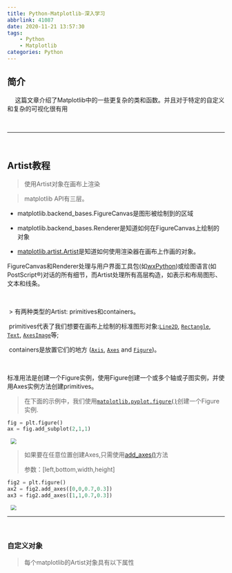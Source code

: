 ```yaml
---
title: Python-Matplotlib-深入学习
abbrlink: 41087
date: 2020-11-21 13:57:30
tags:
	- Python
	- Matplotlib
categories: Python
---
```


## 简介

&emsp; 这篇文章介绍了Matplotlib中的一些更复杂的类和函数。并且对于特定的自定义和复杂的可视化很有用

<!--more-->

<br>

---

<br>

## Artist教程

> 使用Artist对象在画布上渲染

> matplotlib API有三层。

- matplotlib.backend_bases.FigureCanvas是图形被绘制到的区域


- matplotlib.backend_bases.Renderer是知道如何在FigureCanvas上绘制的对象


- [matplotlib.artist.Artist](https://matplotlib.org/api/artist_api.html#matplotlib.artist.Artist)是知道如何使用渲染器在画布上作画的对象。

FigureCanvas和Renderer处理与用户界面工具包(如[wxPython](https://www.wxpython.org/))或绘图语言(如PostScript®)对话的所有细节，而Artist处理所有高层构造，如表示和布局图形、文本和线条。

<br>

​	> 有两种类型的Artist: primitives和containers。

​	primitives代表了我们想要在画布上绘制的标准图形对象:[`Line2D`](https://matplotlib.org/api/_as_gen/matplotlib.lines.Line2D.html#matplotlib.lines.Line2D), [`Rectangle`](https://matplotlib.org/api/_as_gen/matplotlib.patches.Rectangle.html#matplotlib.patches.Rectangle), [`Text`](https://matplotlib.org/api/text_api.html#matplotlib.text.Text), [`AxesImage`](https://matplotlib.org/api/image_api.html#matplotlib.image.AxesImage)等;

​	containers是放置它们的地方 ([`Axis`](https://matplotlib.org/api/axis_api.html#matplotlib.axis.Axis), [`Axes`](https://matplotlib.org/api/axes_api.html#matplotlib.axes.Axes) and [`Figure`](https://matplotlib.org/api/_as_gen/matplotlib.figure.Figure.html#matplotlib.figure.Figure))。

<br>

​	标准用法是创建一个Figure实例，使用Figure创建一个或多个轴或子图实例，并使用Axes实例方法创建primitives。

> 在下面的示例中，我们使用[`matplotlib.pyplot.figure()`](https://matplotlib.org/api/_as_gen/matplotlib.pyplot.figure.html#matplotlib.pyplot.figure)创建一个Figure实例.

```python
fig = plt.figure()
ax = fig.add_subplot(2,1,1)
```

<img src="https://cdn.jsdelivr.net/gh/zangwhe/Image@main/2020/11/21/1c272f0ea6f2440708d470c7c08984bf.png" style="zoom:80%;margin-left:10px" />

> 如果要在任意位置创建Axes,只需使用[add_axes()](https://matplotlib.org/api/_as_gen/matplotlib.figure.Figure.html#matplotlib.figure.Figure.add_axes)方法
>
> 参数：[left,bottom,width,height]

```python
fig2 = plt.figure()
ax2 = fig2.add_axes([0,0,0.7,0.3])
ax3 = fig2.add_axes([1,1,0.7,0.3])
```

<img src="https://cdn.jsdelivr.net/gh/zangwhe/Image@main/2020/11/21/d0ac5fad59709d82828ccc99530f100c.png" style="zoom:80%;margin-left:10px" />

<br>

---

<br>

### 自定义对象

> 每个matplotlib的Artist对象具有以下属性

